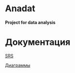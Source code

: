 # Anadat
#### Project for data analysis

# Документация
[SRS](https://github.com/Anastasiyabordak/Anadat/blob/master/SRS.md)

[Диаграммы](https://github.com/Anastasiyabordak/Anadat/blob/master/Diagram/diagram.md)
